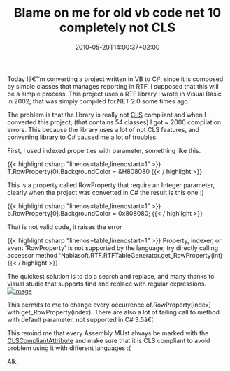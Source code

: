 ﻿---
title: "Blame on me for old vb code net 10 completely not CLS"
description: ""
date: 2010-05-20T14:00:37+02:00
draft: false
tags: [NET framework]
categories: [NET framework]
---
Today Iâ€™m converting a project written in VB to C#, since it is composed by simple classes that manages reporting in RTF, I supposed that this will be a simple process. This project uses a RTF library I wrote in Visual Basic in 2002, that was simply compiled for.NET 2.0 some times ago.

The problem is that the library is really not [CLS](http://blogs.msdn.com/brada/archive/2004/03/20/93341.aspx) compliant and when I converted this project, (that contains 54 classes) I got ~ 2000 compilation errors. This because the library uses a lot of not CLS features, and converting library to C# caused me a lot of troubles.

First, I used indexed properties with parameter, something like this.

{{< highlight csharp "linenos=table,linenostart=1" >}}
T.RowProperty(0).BackgroundColor = &H808080
{{< / highlight >}}

This is a property called RowProperty that require an Integer parameter, clearly when the project was converted in C# the result is this one :)

{{< highlight csharp "linenos=table,linenostart=1" >}}
b.RowProperty[0].BackgroundColor = 0x808080;
{{< / highlight >}}

That is not valid code, it raises the error

{{< highlight csharp "linenos=table,linenostart=1" >}}
Property, indexer, or event 'RowProperty' is not supported by the language; try directly calling accessor method 'Nablasoft.RTF.RTFTableGenerator.get_RowProperty(int)
{{< / highlight >}}

The quickest solution is to do a search and replace, and many thanks to visual studio that supports find and replace with regular expressions.[![image](https://www.codewrecks.com/blog/wp-content/uploads/2010/05/image_thumb17.png "image")](https://www.codewrecks.com/blog/wp-content/uploads/2010/05/image17.png)

This permits to me to change every occurrence of.RowProperty[index] with.get\_RowProperty(index). There are also a lot of failing call to method with default parameter, not supported in C# 3.5â€¦

This remind me that every Assembly MUst always be marked with the [CLSCompliantAttribute](http://msdn.microsoft.com/en-us/library/system.clscompliantattribute.aspx) and make sure that it is CLS compliant to avoid problem using it with different languages :(

Alk.
